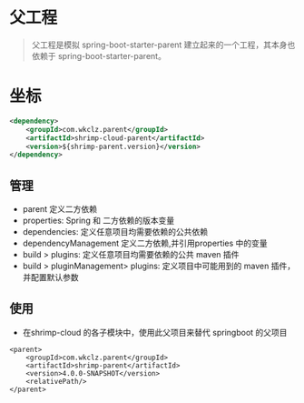 # 父工程

> 父工程是模拟  spring-boot-starter-parent 建立起来的一个工程，其本身也依赖于 spring-boot-starter-parent。

# 坐标

```xml
<dependency>
    <groupId>com.wkclz.parent</groupId>
    <artifactId>shrimp-cloud-parent</artifactId>
    <version>${shrimp-parent.version}</version>
</dependency>
```



## 管理

- parent 定义二方依赖
- properties: Spring 和 二方依赖的版本变量
- dependencies: 定义任意项目均需要依赖的公共依赖
- dependencyManagement 定义二方依赖,并引用properties 中的变量
- build > plugins: 定义任意项目均需要依赖的公共 maven 插件
- build > pluginManagement> plugins: 定义项目中可能用到的 maven 插件，并配置默认参数


## 使用
- 在shrimp-cloud 的各子模块中，使用此父项目来替代 springboot 的父项目
```
<parent>
    <groupId>com.wkclz.parent</groupId>
    <artifactId>shrimp-parent</artifactId>
    <version>4.0.0-SNAPSHOT</version>
    <relativePath/>
</parent>
```
